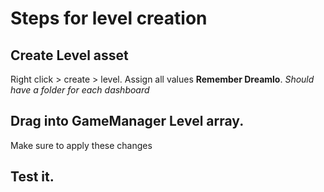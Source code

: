 # Steps for level creation
## Create Level asset
Right click > create > level. Assign all values **Remember Dreamlo**. _Should have a folder for each dashboard_
## Drag into GameManager Level array.
Make sure to apply these changes
## Test it.
